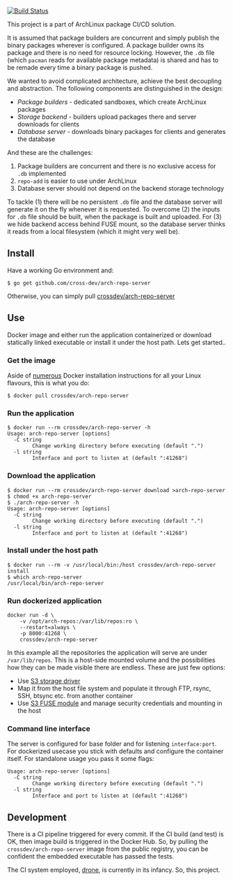 [![Build Status](http://52.19.90.102/api/badges/cross-dev/arch-repo-server/status.svg)](http://52.19.90.102/cross-dev/arch-repo-server)

This project is a part of ArchLinux package CI/CD solution.

It is assumed that package builders are concurrent and simply publish the binary
packages wherever is configured. A package builder owns its package and there is
no need for resource locking. However, the `.db` file (which `pacman` reads for
available package metadata) is shared and has to be remade every time a binary
package is pushed.

We wanted to avoid complicated architecture, achieve the best decoupling and
abstraction. The following components are distinguished in the design:

* *Package builders* - dedicated sandboxes, which create ArchLinux packages
* *Storage backend* - builders upload packages there and server downloads for clients
* *Database server* - downloads binary packages for clients and generates the database

And these are the challenges:

1. Package builders are concurrent and there is no exclusive access for `.db`
implemented
2. `repo-add` is easier to use under ArchLinux
3. Database server should not depend on the backend storage technology

To tackle (1) there will be no persistent `.db` file and the database server will
generate it on the fly whenever it is requested. To overcome (2) the inputs for
`.db` file should be built, when the package is built and uploaded. For (3) we
hide backend access behind FUSE mount, so the database server thinks it reads from
a local filesystem (which it might very well be).

## Install

Have a working Go environment and:

``` shell
$ go get github.com/cross-dev/arch-repo-server
```

Otherwise, you can simply pull [crossdev/arch-repo-server](https://hub.docker.com/r/crossdev/arch-repo-server/)

## Use

Docker image and either run the application containerized or download statically linked executable or install it
under the host path. Lets get started..

### Get the image

Aside of [numerous](https://docs.docker.com/linux/step_one/) Docker installation instructions for all your Linux
flavours, this is what you do:

```
$ docker pull crossdev/arch-repo-server
```

### Run the application

```
$ docker run --rm crossdev/arch-repo-server -h
Usage: arch-repo-server [options]
  -C string
        Change working directory before executing (default ".")
  -l string
        Interface and port to listen at (default ":41268")
```

### Download the application

```
$ docker run --rm crossdev/arch-repo-server download >arch-repo-server
$ chmod +x arch-repo-server
$ ./arch-repo-server -h
Usage: arch-repo-server [options]
  -C string
        Change working directory before executing (default ".")
  -l string
        Interface and port to listen at (default ":41268")
```

### Install under the host path

```
$ docker run --rm -v /usr/local/bin:/host crossdev/arch-repo-server install
$ which arch-repo-server
/usr/local/bin/arch-repo-server
```

### Run dockerized application

```
docker run -d \
    -v /opt/arch-repos:/var/lib/repos:ro \
    --restart=always \
    -p 8000:41268 \
    crossdev/arch-repo-server
```

In this example all the repositories the application will serve are under `/var/lib/repos`. This
is a host-side mounted volume and the possibilities how they can be made visible there are endless.
These are just few options:

* Use [S3 storage driver](https://docs.docker.com/registry/storage-drivers/s3/)
* Map it from the host file system and populate it through FTP, rsync, SSH, btsync etc. from another container
* Use [S3 FUSE module](https://github.com/s3fs-fuse/s3fs-fuse) and manage security credentials and mounting in
the host

### Command line interface

The server is configured for base folder and for listening `interface:port`. For dockerized usecase you stick
with defaults and configure the container itself. For standalone usage you pass it some flags:

```
Usage: arch-repo-server [options]
  -C string
        Change working directory before executing (default ".")
  -l string
        Interface and port to listen at (default ":41268")
```

## Development

There is a CI pipeline triggered for every commit. If the CI build (and test) is OK, then image build is triggered in
the Docker Hub. So, by pulling the `crossdev/arch-repo-server` image from the public registry, you can be confident
the embedded executable has passed the tests.

The CI system employed, [drone](https://github.com/drone/drone), is currently in its infancy. So, this project.
